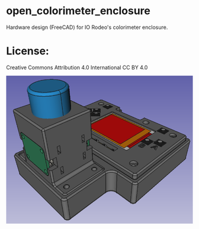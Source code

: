 # open_colorimeter_enclosure 

Hardware design (FreeCAD) for IO Rodeo's colorimeter enclosure. 

# License: 
Creative Commons Attribution 4.0 International CC BY 4.0

![screenshot](images/assembly_1_cropped.png)





